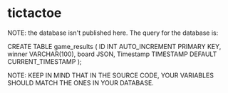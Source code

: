 # tictactoe
NOTE: the database isn't published here. The query for the database is:

CREATE TABLE game_results (
  ID INT AUTO_INCREMENT PRIMARY KEY,
  winner VARCHAR(100),
  board JSON,
  Timestamp TIMESTAMP DEFAULT CURRENT_TIMESTAMP
);

NOTE: KEEP IN MIND THAT IN THE SOURCE CODE, YOUR VARIABLES SHOULD MATCH THE ONES IN YOUR DATABASE.

